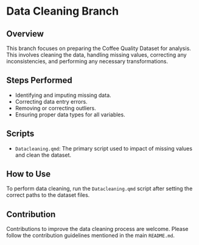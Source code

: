 # Data Cleaning Branch

## Overview
This branch focuses on preparing the Coffee Quality Dataset for analysis. This involves cleaning the data, handling missing values, correcting any inconsistencies, and performing any necessary transformations.

## Steps Performed
- Identifying and imputing missing data.
- Correcting data entry errors.
- Removing or correcting outliers.
- Ensuring proper data types for all variables.

## Scripts
- `Datacleaning.qmd`: The primary script used to impact of missing values and clean the dataset.

## How to Use
To perform data cleaning, run the `Datacleaning.qmd` script after setting the correct paths to the dataset files.

## Contribution
Contributions to improve the data cleaning process are welcome. Please follow the contribution guidelines mentioned in the main `README.md`.
